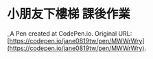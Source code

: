 # 小朋友下樓梯 課後作業
 _A Pen created at CodePen.io. Original URL: [https://codepen.io/jane0819tw/pen/MWWrWry](https://codepen.io/jane0819tw/pen/MWWrWry).

 